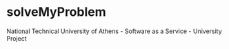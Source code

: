 # solveMyProblem
National Technical University of Athens - Software as a Service - University Project
